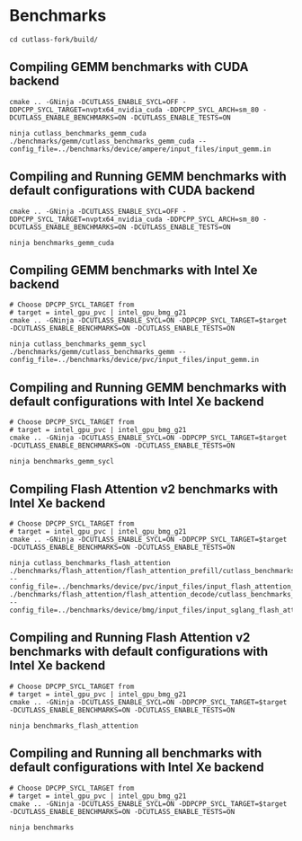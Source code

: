 # Benchmarks

```
cd cutlass-fork/build/
```

## Compiling GEMM benchmarks with CUDA backend
```
cmake .. -GNinja -DCUTLASS_ENABLE_SYCL=OFF -DDPCPP_SYCL_TARGET=nvptx64_nvidia_cuda -DDPCPP_SYCL_ARCH=sm_80 -DCUTLASS_ENABLE_BENCHMARKS=ON -DCUTLASS_ENABLE_TESTS=ON

ninja cutlass_benchmarks_gemm_cuda
./benchmarks/gemm/cutlass_benchmarks_gemm_cuda --config_file=../benchmarks/device/ampere/input_files/input_gemm.in
```

## Compiling and Running GEMM benchmarks with default configurations with CUDA backend
```
cmake .. -GNinja -DCUTLASS_ENABLE_SYCL=OFF -DDPCPP_SYCL_TARGET=nvptx64_nvidia_cuda -DDPCPP_SYCL_ARCH=sm_80 -DCUTLASS_ENABLE_BENCHMARKS=ON -DCUTLASS_ENABLE_TESTS=ON

ninja benchmarks_gemm_cuda
```

## Compiling GEMM benchmarks with Intel Xe backend
```
# Choose DPCPP_SYCL_TARGET from 
# target = intel_gpu_pvc | intel_gpu_bmg_g21
cmake .. -GNinja -DCUTLASS_ENABLE_SYCL=ON -DDPCPP_SYCL_TARGET=$target -DCUTLASS_ENABLE_BENCHMARKS=ON -DCUTLASS_ENABLE_TESTS=ON

ninja cutlass_benchmarks_gemm_sycl
./benchmarks/gemm/cutlass_benchmarks_gemm --config_file=../benchmarks/device/pvc/input_files/input_gemm.in
```

## Compiling and Running GEMM benchmarks with default configurations with Intel Xe backend
```
# Choose DPCPP_SYCL_TARGET from 
# target = intel_gpu_pvc | intel_gpu_bmg_g21
cmake .. -GNinja -DCUTLASS_ENABLE_SYCL=ON -DDPCPP_SYCL_TARGET=$target -DCUTLASS_ENABLE_BENCHMARKS=ON -DCUTLASS_ENABLE_TESTS=ON

ninja benchmarks_gemm_sycl
```

## Compiling Flash Attention v2 benchmarks with Intel Xe backend
```
# Choose DPCPP_SYCL_TARGET from 
# target = intel_gpu_pvc | intel_gpu_bmg_g21
cmake .. -GNinja -DCUTLASS_ENABLE_SYCL=ON -DDPCPP_SYCL_TARGET=$target -DCUTLASS_ENABLE_BENCHMARKS=ON -DCUTLASS_ENABLE_TESTS=ON

ninja cutlass_benchmarks_flash_attention
./benchmarks/flash_attention/flash_attention_prefill/cutlass_benchmarks_flash_attention_prefill_xe --config_file=../benchmarks/device/pvc/input_files/input_flash_attention_prefill.in
./benchmarks/flash_attention/flash_attention_decode/cutlass_benchmarks_flash_attention_decode_xe --config_file=../benchmarks/device/bmg/input_files/input_sglang_flash_attention_decode_kvcache.in
```

## Compiling and Running Flash Attention v2 benchmarks with default configurations with Intel Xe backend
```
# Choose DPCPP_SYCL_TARGET from 
# target = intel_gpu_pvc | intel_gpu_bmg_g21
cmake .. -GNinja -DCUTLASS_ENABLE_SYCL=ON -DDPCPP_SYCL_TARGET=$target -DCUTLASS_ENABLE_BENCHMARKS=ON -DCUTLASS_ENABLE_TESTS=ON

ninja benchmarks_flash_attention
```

## Compiling and Running all benchmarks with default configurations with Intel Xe backend
```
# Choose DPCPP_SYCL_TARGET from 
# target = intel_gpu_pvc | intel_gpu_bmg_g21
cmake .. -GNinja -DCUTLASS_ENABLE_SYCL=ON -DDPCPP_SYCL_TARGET=$target -DCUTLASS_ENABLE_BENCHMARKS=ON -DCUTLASS_ENABLE_TESTS=ON

ninja benchmarks
```